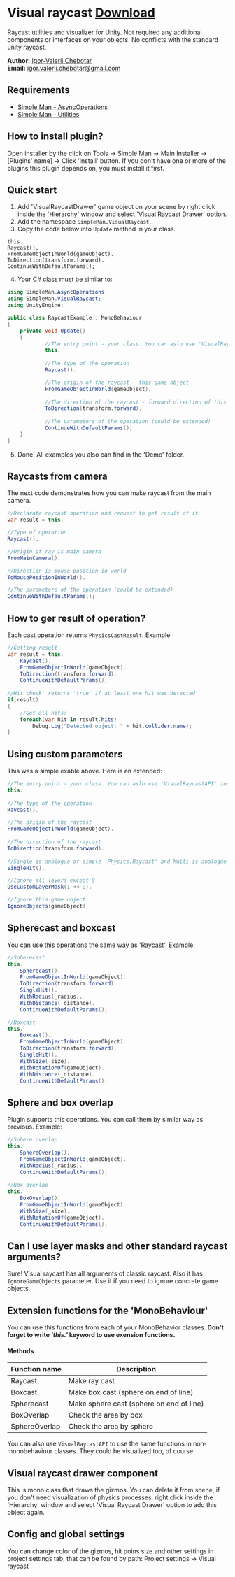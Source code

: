 # Visual raycast [Download](https://github.com/IgorChebotar/VisualRaycast/releases)
Raycast utilities and visualizer for Unity. Not required any additional components or interfaces on your objects. No conflicts with the standard unity raycast.


**Author:** [Igor-Valerii Chebotar](https://www.linkedin.com/in/igor-chebotar/)
<br>
**Email:**  igor.valerii.chebotar@gmail.com


## Requirements
* [Simple Man - AsyncOperations](https://github.com/IgorChebotar/Utilities/releases)
* [Simple Man - Utilities](https://github.com/IgorChebotar/Utilities/releases)


## How to install plugin?
Open installer by the click on Tools -> Simple Man -> Main Installer -> [Plugins' name] -> Click 'Install' button. If you don't have one or more of the plugins this plugin depends on, you must install it first.

## Quick start
1. Add 'VisualRaycastDrawer' game object on your scene by right click inside the 'Hierarchy' window and select 'Visual Raycast Drawer' option.
2. Add the namespace `SimpleMan.VisualRaycast`.
3. Copy the code below into `Update` method in your class.

```
this.
Raycast().
FromGameObjectInWorld(gameObject).
ToDirection(transform.forward).
ContinueWithDefaultParams();
```

4. Your C# class must be similar to:
```C#
using SimpleMan.AsyncOperations;
using SimpleMan.VisualRaycast;
using UnityEngine;

public class RaycastExample : MonoBehaviour
{
	private void Update()
	{
            //The entry point - your class. You can aslo use 'VisualRaycastAPI' instead of 'this'
            this.
                
            //The type of the operation
            Raycast().

            //The origin of the raycast - this game object
            FromGameObjectInWorld(gameObject).  
            
            //The direction of the raycast - forward direction of this game object
            ToDirection(transform.forward).   
            
            //The parameters of the operation (could be extended)
            ContinueWithDefaultParams();                
	}
}
```
5. Done! 
All examples you also can find in the 'Demo' folder.

## Raycasts from camera
The next code demonstrates how you can make raycast from the main camera.
```C#
//Declarate raycast operation and request to get result of it
var result = this.

//Type of operation
Raycast().

//Origin of ray is main camera
FromMainCamera().

//Direction is mouse position in world
ToMousePositionInWorld().

//The parameters of the operation (could be extended)
ContinueWithDefaultParams();
```

## How to ger result of operation?
Each cast operation returns `PhysicsCastResult`. 
Example:

```C#
//Getting result
var result = this.
	Raycast().
	FromGameObjectInWorld(gameObject).  
	ToDirection(transform.forward).   
	ContinueWithDefaultParams();
    
//Hit check: returns 'true' if at least one hit was detected
if(result)
{
    //Get all hits:
    foreach(var hit in result.hits)
    	Debug.Log("Detected object: " + hit.collider.name);
}
```



## Using custom parameters
This was a simple exable above. Here is an extended:
```C#
//The entry point - your class. You can aslo use 'VisualRaycastAPI' instead of 'this'
this.
                
//The type of the operation
Raycast().

//The origin of the raycast
FromGameObjectInWorld(gameObject).  
            
//The direction of the raycast
ToDirection(transform.forward).   
            
//Single is analogue of simple 'Physics.Raycast' and Multi is analogue of 'Physics.RaycastAll'.
SingleHit().

//Ignore all layers except 9
UseCustomLayerMask(1 << 9).

//Ignore this game object
IgnoreObjects(gameObject);
```

## Spherecast and boxcast
You can use this operations the same way as 'Raycast'. Example:
```C#
//Spherecast
this.
    Spherecast().
    FromGameObjectInWorld(gameObject).
    ToDirection(transform.forward).
    SingleHit().
    WithRadius(_radius).
    WithDistance(_distance).
    ContinueWithDefaultParams();

//Boxcast
this.
	Boxcast().
	FromGameObjectInWorld(gameObject).
	ToDirection(transform.forward).
	SingleHit().
	WithSize(_size).
	WithRotationOf(gameObject).
	WithDistance(_distance).
	ContinueWithDefaultParams();
```

## Sphere and box overlap
Plugin supports this operations. You can call them by similar way as previous. Example:
```C#
//Sphere overlap
this.
    SphereOverlap().
    FromGameObjectInWorld(gameObject).
    WithRadius(_radius).
    ContinueWithDefaultParams();
  
//Box overlap
this.
    BoxOverlap().
    FromGameObjectInWorld(gameObject).
    WithSize(_size).
    WithRotationOf(gameObject).
    ContinueWithDefaultParams();
```

## Can I use layer masks and other standard raycast arguments?
Sure! Visual raycast has all arguments of classic raycast. Also it has `IgnoreGameObjects` parameter. Use it if you need to ignore concrete game objects.


## Extension functions for the 'MonoBehaviour'
You can use this functions from each of your MonoBehavior classes. **Don't forget to write _'this.'_ keyword to use exension functions.** 

#### Methods
| Function name | Description                    |
| ------------- | ------------------------------ |
| Raycast |Make ray cast|
| Boxcast |Make box cast (sphere on end of line)|
| Spherecast |Make sphere cast (sphere on end of line)|
| BoxOverlap |Check the area by box|
| SphereOverlap |Check the area by sphere|

You can also use `VisualRaycastAPI` to use the same functions in non-monobehaviour classes. They could be visualized too, of course. 

## Visual raycast drawer component
This is mono class that draws the gizmos. You can delete it from scene, if you don't need visualization of physics processes. right click inside the 'Hierarchy' window and select 'Visual Raycast Drawer' option to add this object again.

## Config and global settings
You can change color of the gizmos, hit poins size and other settings in project settings tab, that can be found by path:
Project settings -> Visual raycast



